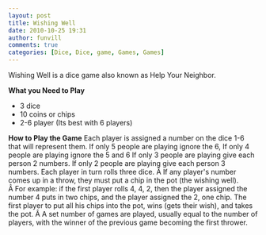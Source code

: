 ```yaml
---
layout: post
title: Wishing Well
date: 2010-10-25 19:31
author: funvill
comments: true
categories: [Dice, Dice, game, Games, Games]
---
```

Wishing Well is a dice game also known as Help Your Neighbor.

<strong>What you Need to Play</strong>
<ul>
	<li>3 dice</li>
	<li>10 coins or chips</li>
	<li>2-6 player (Its best with 6 players)</li>
</ul>
<strong>
How to Play the Game</strong>
Each player is assigned a number on the dice 1-6 that will represent them.
If only 5 people are playing ignore the 6,
If only 4 people are playing ignore the 5 and 6
If only 3 people are playing give each person 2 numbers.
If only 2 people are playing give each person 3 numbers.
Each player in turn rolls three dice. Â If any player's number comes up in a throw, they must put a chip in the pot (the wishing well). Â For example: if the first player rolls 4, 4, 2, then the player assigned the number 4 puts in two chips, and the player assigned the 2, one chip. The first player to put all his chips into the pot, wins (gets their wish), and takes the pot. Â A set number of games are played, usually equal to the number of players, with the winner of the previous game becoming the first thrower.
